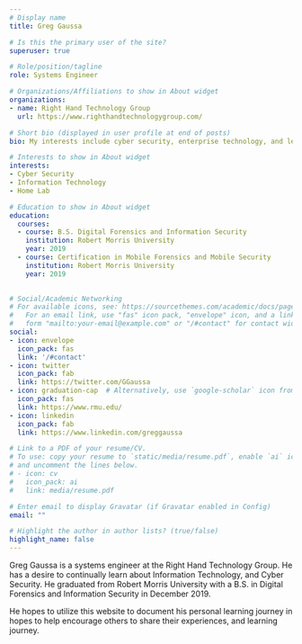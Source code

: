 ```yaml
---
# Display name
title: Greg Gaussa

# Is this the primary user of the site?
superuser: true

# Role/position/tagline
role: Systems Engineer

# Organizations/Affiliations to show in About widget
organizations:
- name: Right Hand Technology Group
  url: https://www.righthandtechnologygroup.com/

# Short bio (displayed in user profile at end of posts)
bio: My interests include cyber security, enterprise technology, and learning through my home lab.

# Interests to show in About widget
interests:
- Cyber Security
- Information Technology
- Home Lab

# Education to show in About widget
education:
  courses:
  - course: B.S. Digital Forensics and Information Security
    institution: Robert Morris University
    year: 2019
  - course: Certification in Mobile Forensics and Mobile Security
    institution: Robert Morris University
    year: 2019
 

# Social/Academic Networking
# For available icons, see: https://sourcethemes.com/academic/docs/page-builder/#icons
#   For an email link, use "fas" icon pack, "envelope" icon, and a link in the
#   form "mailto:your-email@example.com" or "/#contact" for contact widget.
social:
- icon: envelope
  icon_pack: fas
  link: '/#contact'
- icon: twitter
  icon_pack: fab
  link: https://twitter.com/GGaussa
- icon: graduation-cap  # Alternatively, use `google-scholar` icon from `ai` icon pack
  icon_pack: fas
  link: https://www.rmu.edu/
- icon: linkedin
  icon_pack: fab
  link: https://www.linkedin.com/greggaussa

# Link to a PDF of your resume/CV.
# To use: copy your resume to `static/media/resume.pdf`, enable `ai` icons in `params.toml`, 
# and uncomment the lines below.
# - icon: cv
#   icon_pack: ai
#   link: media/resume.pdf

# Enter email to display Gravatar (if Gravatar enabled in Config)
email: ""

# Highlight the author in author lists? (true/false)
highlight_name: false
---
```


Greg Gaussa is a systems engineer at the Right Hand Technology Group. He has a desire to continually learn about Information Technology, and Cyber Security. He graduated from Robert Morris University with a B.S. in Digital Forensics and Information Security in December 2019. 

He hopes to utilize this website to document his personal learning journey in hopes to help encourage others to share their experiences, and learning journey.


